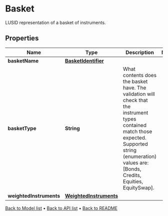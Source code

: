 

# Basket

LUSID representation of a basket of instruments.

## Properties

| Name | Type | Description | Notes |
|------------ | ------------- | ------------- | -------------|
|**basketName** | [**BasketIdentifier**](BasketIdentifier.md) |  |  |
|**basketType** | **String** | What contents does the basket have. The validation will check that the instrument types contained match those expected.  Supported string (enumeration) values are: [Bonds, Credits, Equities, EquitySwap]. |  |
|**weightedInstruments** | [**WeightedInstruments**](WeightedInstruments.md) |  |  |



[Back to Model list](../README.md#documentation-for-models) &#8226; [Back to API list](../README.md#documentation-for-api-endpoints) &#8226; [Back to README](../README.md)


